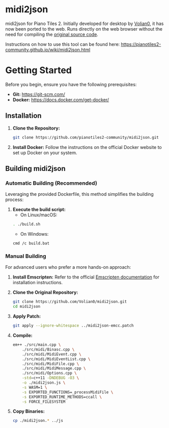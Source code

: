 # midi2json

midi2json for Piano Tiles 2. Initially developed for desktop by [Volian0](https://github.com/Volian0), it has now been ported to the web. Runs directly on the web browser without the need for compiling the [original source code](https://github.com/Volian0/midi2json).

Instructions on how to use this tool can be found here: https://pianotiles2-community.github.io/wiki/midi2json.html

# Getting Started

Before you begin, ensure you have the following prerequisites:

-   **Git:** https://git-scm.com/
-   **Docker:** https://docs.docker.com/get-docker/

## Installation

1. **Clone the Repository:**
    ```bash
    git clone https://github.com/pianotiles2-community/midi2json.git
    ```
2. **Install Docker:** Follow the instructions on the official Docker website to set up Docker on your system.

## Building midi2json

### Automatic Building (Recommended)

Leveraging the provided Dockerfile, this method simplifies the building process:

1. **Execute the build script:**
    - On Linux/macOS:
    ```bash
    . ./build.sh
    ```
    - On Windows:
    ```
    cmd /c build.bat
    ```

### Manual Building

For advanced users who prefer a more hands-on approach:

1. **Install Emscripten:** Refer to the official [Emscripten documentation](https://emscripten.org/docs/getting_started/downloads.html) for installation instructions.
2. **Clone the Original Repository:**

    ```bash
    git clone https://github.com/Volian0/midi2json.git
    cd midi2json
    ```

3. **Apply Patch:**

    ```bash
    git apply --ignore-whitespace ../midi2json-emcc.patch
    ```

4. **Compile:**

    ```bash
    em++ ./src/main.cpp \
        ./src/midi/Binasc.cpp \
        ./src/midi/MidiEvent.cpp \
        ./src/midi/MidiEventList.cpp \
        ./src/midi/MidiFile.cpp \
        ./src/midi/MidiMessage.cpp \
        ./src/midi/Options.cpp \
        -std=c++11 -DNDEBUG -O3 \
        -o ./midi2json.js \
        -s WASM=1 \
        -s EXPORTED_FUNCTIONS=_processMidiFile \
        -s EXPORTED_RUNTIME_METHODS=ccall \
        -s FORCE_FILESYSTEM
    ```

5. **Copy Binaries:**

    ```bash
    cp ./midi2json.* ../js
    ```
